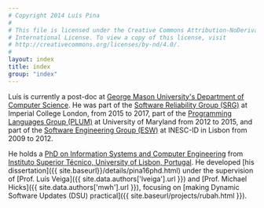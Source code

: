 ```yaml
---
# Copyright 2014 Luís Pina
#
# This file is licensed under the Creative Commons Attribution-NoDerivatives 4.0
# International License. To view a copy of this license, visit
# http://creativecommons.org/licenses/by-nd/4.0/.
#
layout: index
title: index
group: "index"
---
```

Luís is currently a post-doc at [George Mason University's Department of
Computer Science](https://cs.gmu.edu). He was part of the [Software Reliability
Group (SRG)](https://srg.doc.ic.ac.uk/) at Imperial College London, from 2015 to
2017, part of the [Programming Languages Group
(PLUM)](https://www.cs.umd.edu/projects/PL/) at University of Maryland from 2012
to 2015, and part of the [Software Engineering Group
(ESW)](http://www.inesc-id.pt/group.php?grp=II03) at INESC-ID in Lisbon from
2009 to 2012.

He holds a [PhD on Information Systems and Computer
Engineering](https://fenix.tecnico.ulisboa.pt/cursos/deic?locale=en_EN) from
[Instituto Superior Técnico, University of Lisbon,
Portugal](http://tecnico.ulisboa.pt/en).  He developed
[his dissertation]({{ site.baseurl}}/details/pina16phd.html)
under the supervision of [Prof. Luís Veiga]({{ site.data.authors['lveiga'].url }})
and [Prof. Michael Hicks]({{ site.data.authors['mwh'].url }}),
focusing on [making Dynamic Software Updates (DSU) practical]({{ site.baseurl/projects/rubah.html }}).
